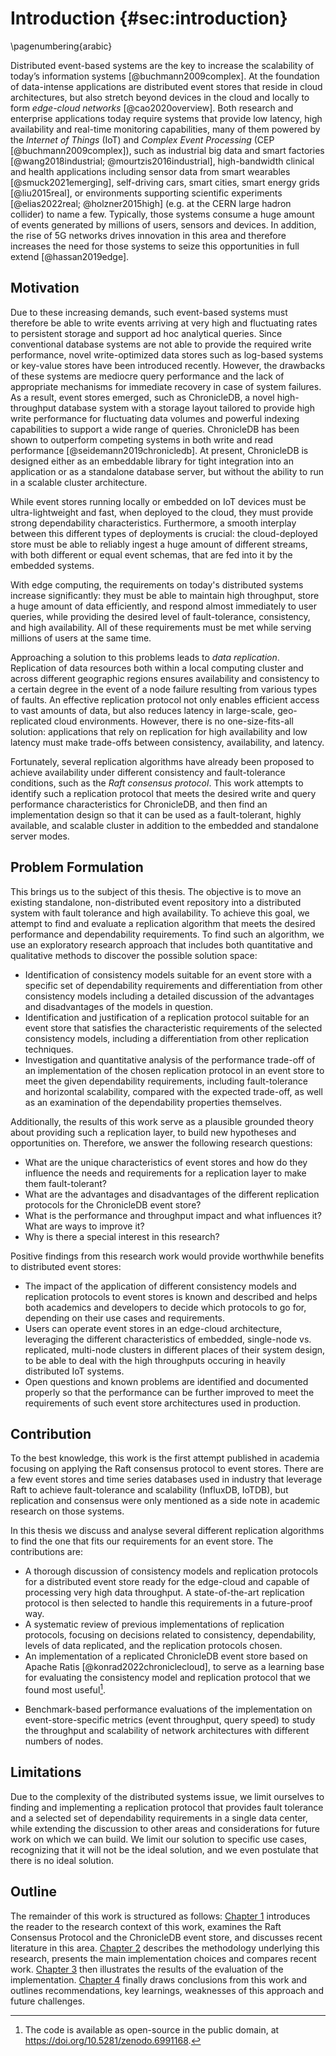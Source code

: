 # Introduction {#sec:introduction}

\pagenumbering{arabic}
<!--- Use \shorthandoff{"} for german documents -->

<!--
General motivation for your work, context and goals: 1-2 pages
Make sure to address the following: 
• Context: make sure to link where your work fits in
• Problem: gap in knowledge, too expensive, too slow, a deficiency, superseded technology
• Strategy: the way you will address the problem
-->

Distributed event-based systems are the key to increase the scalability of today’s information systems [@buchmann2009complex]. At the foundation of data-intense applications are distributed event stores that reside in cloud architectures, but also stretch beyond devices in the cloud and locally to form _edge-cloud networks_ [@cao2020overview]. Both research and enterprise applications today require systems that provide low latency, high availability and real-time monitoring capabilities, many of them powered by the _Internet of Things_ (IoT) and _Complex Event Processing_ (CEP [@buchmann2009complex]), such as industrial big data and smart factories [@wang2018industrial; @mourtzis2016industrial], high-bandwidth clinical and health applications including sensor data from smart wearables [@smuck2021emerging], self-driving cars, smart cities, smart energy grids [@liu2015real], or environments supporting scientific experiments [@elias2022real; @holzner2015high] (e.g. at the CERN large hadron collider) to name a few. Typically, those systems consume a huge amount of events generated by millions of users, sensors and devices. In addition, the rise of 5G networks drives innovation in this area and therefore increases the need for those systems to seize this opportunities in full extend [@hassan2019edge].

## Motivation

<!-- Introduce into the context -->
<!-- DONE -->

Due to these increasing demands, such event-based systems must therefore be able to write events arriving at very high and fluctuating rates to persistent storage and support ad hoc analytical queries. Since conventional database systems are not able to provide the required write performance, novel write-optimized data stores such as log-based systems or key-value stores have been introduced recently. However, the drawbacks of these systems are mediocre query performance and the lack of appropriate mechanisms for immediate recovery in case of system failures. 
As a result, event stores emerged, such as ChronicleDB, a novel high-throughput database system with a storage layout tailored to provide high write performance for fluctuating data volumes and powerful indexing capabilities to support a wide range of queries. ChronicleDB has been shown to outperform competing systems in both write and read performance [@seidemann2019chronicledb]. At present, ChronicleDB is designed either as an embeddable library for tight integration into an application or as a standalone database server, but without the ability to run in a scalable cluster architecture.

While event stores running locally or embedded on IoT devices must be ultra-lightweight and fast, when deployed to the cloud, they must provide strong dependability characteristics. Furthermore, a smooth interplay between this different types of deployments is crucial: the cloud-deployed store must be able to reliably ingest a huge amount of different streams, with both different or equal event schemas, that are fed into it by the embedded systems.  

With edge computing, the requirements on today's distributed systems increase significantly: they must be able to maintain high throughput, store a huge amount of data efficiently, and respond almost immediately to user queries, while providing the desired level of fault-tolerance, consistency, and high availability. All of these requirements must be met while serving millions of users at the same time.

Approaching a solution to this problems leads to _data replication_. Replication of data resources both within a local computing cluster and across different geographic regions ensures availability and consistency to a certain degree in the event of a node failure resulting from various types of faults. An effective replication protocol not only enables efficient access to vast amounts of data, but also reduces latency in large-scale, geo-replicated cloud environments. However, there is no one-size-fits-all solution: applications that rely on replication for high availability and low latency must make trade-offs between consistency, availability, and latency.

Fortunately, several replication algorithms have already been proposed to achieve availability under different consistency and fault-tolerance conditions, such as the _Raft consensus protocol_. This work attempts to identify such a replication protocol that meets the desired write and query performance characteristics for ChronicleDB, and then find an implementation design so that it can be used as a fault-tolerant, highly available, and scalable cluster in addition to the embedded and standalone server modes.

## Problem Formulation

<!-- Introduce into research methodology and questions/hypotheses -->
<!-- DONE -->

This brings us to the subject of this thesis. The objective is to move an existing standalone, non-distributed event repository into a distributed system with fault tolerance and high availability. To achieve this goal, we attempt to find and evaluate a replication algorithm that meets the desired performance and dependability requirements. To find such an algorithm, we use an exploratory research approach that includes both quantitative and qualitative methods to discover the possible solution space:

- Identification of consistency models suitable for an event store with a specific set of dependability requirements and differentiation from other consistency models including a detailed discussion of the advantages and disadvantages of the models in question.
- Identification and justification of a replication protocol suitable for an event store that satisfies the characteristic requirements of the selected consistency models, including a differentiation from other replication techniques.
- Investigation and quantitative analysis of the performance trade-off of an implementation of the chosen replication protocol in an event store to meet the given dependability requirements, including fault-tolerance and horizontal scalability, compared with the expected trade-off, as well as an examination of the dependability properties themselves.

Additionally, the results of this work serve as a plausible grounded theory about providing such a replication layer, to build new hypotheses and opportunities on. Therefore, we answer the following research questions:

- What are the unique characteristics of event stores and how do they influence the needs and requirements for a replication layer to make them fault-tolerant? 
- What are the advantages and disadvantages of the different replication protocols for the ChronicleDB event store?
- What is the performance and throughput impact and what influences it? What are ways to improve it?
- Why is there a special interest in this research?

Positive findings from this research work would provide worthwhile benefits to distributed event stores:

- The impact of the application of different consistency models and replication protocols to event stores is known and described and helps both academics and developers to decide which protocols to go for, depending on their use cases and requirements.
- Users can operate event stores in an edge-cloud architecture, leveraging the different characteristics of embedded, single-node vs. replicated, multi-node clusters in different places of their system design, to be able to deal with the high throughputs occuring in heavily distributed IoT systems.
- Open questions and known problems are identified and documented properly so that the performance can be further improved to meet the requirements of such event store architectures used in production.  

## Contribution

<!-- What are the contributions of this work? -->

To the best knowledge, this work is the first attempt published in academia focusing on applying the Raft consensus protocol to event stores. There are a few event stores and time series databases used in industry that leverage Raft to achieve fault-tolerance and scalability (InfluxDB, IoTDB), but replication and consensus were only mentioned as a side note in academic research on those systems. 

In this thesis we discuss and analyse several different replication algorithms to find the one that fits our requirements for an event store. The contributions are:

- A thorough discussion of consistency models and replication protocols for a distributed event store ready for the edge-cloud and capable of processing very high data throughput. A state-of-the-art replication protocol is then selected to handle this requirements in a future-proof way.
- A systematic review of previous implementations of replication protocols, focusing on decisions related to consistency, dependability, levels of data replicated, and the replication protocols chosen.
- An implementation of a replicated ChronicleDB event store based on Apache Ratis [@konrad2022chroniclecloud], to serve as a learning base for evaluating the consistency model and replication protocol that we found most useful[^code-available]. 

[^code-available]: The code is available as open-source in the public domain, at https://doi.org/10.5281/zenodo.6991168.

- Benchmark-based performance evaluations of the implementation on event-store-specific metrics (event throughput, query speed) to study the throughput and scalability of network architectures with different numbers of nodes.

## Limitations

Due to the complexity of the distributed systems issue, we limit ourselves to finding and implementing a replication protocol that provides fault tolerance and a selected set of dependability requirements in a single data center, while extending the discussion to other areas and considerations for future work on which we can build. We limit our solution to specific use cases, recognizing that it will not be the ideal solution, and we even postulate that there is no ideal solution.

## Outline

<!--- Describe your thesis structure here -->
<!-- DONE -->

The remainder of this work is structured as follows: [Chapter 1](#sec:background) introduces the reader to the research context of this work, examines the Raft Consensus Protocol and the ChronicleDB event store, and discusses recent literature in this area.
[Chapter 2](#sec:implementation) describes the methodology underlying this research, presents the main implementation choices and compares recent work. [Chapter 3](#sec:evaluation) then illustrates the results of the evaluation of the implementation. [Chapter 4](#sec:conclusion) finally draws conclusions from this work and outlines recommendations, key learnings, weaknesses of this approach and future challenges.
